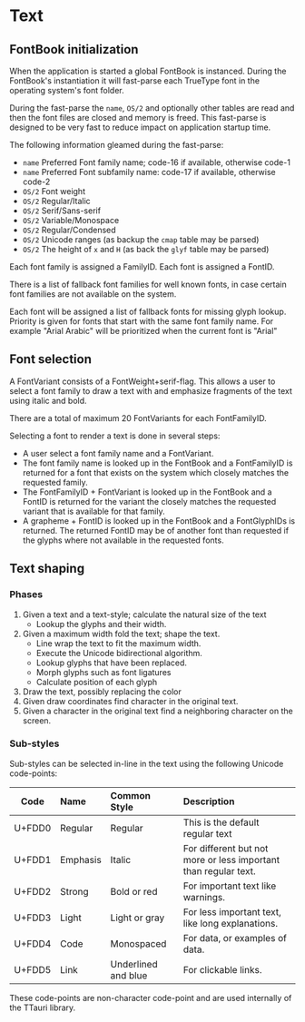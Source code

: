 # Text

## FontBook initialization

When the application is started a global FontBook is instanced.
During the FontBook's instantiation it will fast-parse each TrueType
font in the operating system's font folder.

During the fast-parse the `name`, `OS/2` and optionally other tables
are read and then the font files are closed and memory is freed. This
fast-parse is designed to be very fast to reduce impact on application
startup time.

The following information gleamed during the fast-parse:

- `name` Preferred Font family name; code-16 if available, otherwise code-1
- `name` Preferred Font subfamily name: code-17 if available, otherwise code-2
- `OS/2` Font weight
- `OS/2` Regular/Italic
- `OS/2` Serif/Sans-serif
- `OS/2` Variable/Monospace
- `OS/2` Regular/Condensed
- `OS/2` Unicode ranges (as backup the `cmap` table may be parsed)
- `OS/2` The height of `x` and `H` (as back the `glyf` table may be parsed)

Each font family is assigned a FamilyID.
Each font is assigned a FontID.

There is a list of fallback font families for well known fonts, in case certain
font families are not available on the system.

Each font will be assigned a list of fallback fonts for missing glyph lookup.
Priority is given for fonts that start with the same font family name. For
example "Arial Arabic" will be prioritized when the current font is "Arial"

## Font selection

A FontVariant consists of a FontWeight+serif-flag. This allows a user to select a font
family to draw a text with and emphasize fragments of the text using italic and bold.

There are a total of maximum 20 FontVariants for each FontFamilyID.

Selecting a font to render a text is done in several steps:

- A user select a font family name and a FontVariant.
- The font family name is looked up in the FontBook and a FontFamilyID is
   returned for a font that exists on the system which closely matches the
   requested family.
- The FontFamilyID + FontVariant is looked up in the FontBook and a FontID
   is returned for the variant the closely matches the requested variant that
   is available for that family.
- A grapheme + FontID is looked up in the FontBook and a FontGlyphIDs is returned.
   The returned FontID may be of another font than requested if the glyphs where
   not available in the requested fonts.

## Text shaping

### Phases

1. Given a text and a text-style; calculate the natural size of the text
   - Lookup the glyphs and their width.
2. Given a maximum width fold the text; shape the text.
   - Line wrap the text to fit the maximum width.
   - Execute the Unicode bidirectional algorithm.
   - Lookup glyphs that have been replaced.
   - Morph glyphs such as font ligatures
   - Calculate position of each glyph
3. Draw the text, possibly replacing the color
4. Given draw coordinates find character in the original text.
5. Given a character in the original text find a neighboring character on the screen.

### Sub-styles

Sub-styles can be selected in-line in the text using the following Unicode code-points:

Code   | Name     | Common Style        | Description
-------|:---------|:--------------------|:---------------------------------------------------------------
U+FDD0 | Regular  | Regular             | This is the default regular text
U+FDD1 | Emphasis | Italic              | For different but not more or less important than regular text.
U+FDD2 | Strong   | Bold or red         | For important text like warnings.
U+FDD3 | Light    | Light or gray       | For less important text, like long explanations.
U+FDD4 | Code     | Monospaced          | For data, or examples of data.
U+FDD5 | Link     | Underlined and blue | For clickable links.

These code-points are non-character code-point and are used internally of the TTauri library.
